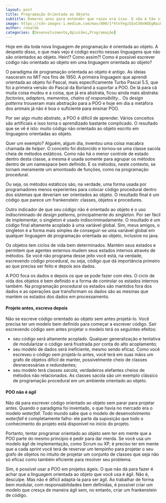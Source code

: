 ```yaml
---
layout: post
title: Programação Orientada ao Objeto
subtitle: Demorei anos para entender que raios era isso. E não é tão simples assim.
image: https://cdn-images-1.medium.com/max/800/1*XtnYegzS5oCV0xWGEgNaiQ.jpeg
author: ronaldo
categories: [Desenvolvimento,Opiniões,Programação]
---
```


Hoje em dia toda nova linguagem de programação é orientada ao
objeto. A despeito disso, o que mais vejo é código escrito nessas
linguagens que não são orientados ao objeto. Hein!? Como assim?! Como
é possível escrever código não orientado ao objeto em uma linguagem
orientada ao objeto?

O paradigma de programação orientada ao objeto é antigo. As ideias
nasceram no MIT nos fins de 1950. A primeira linguagem que aprendi
orientada ao objeto foi Pascal, mais especificamente Turbo Pascal 5.5,
que foi a primeira versão do Pascal da Borland a suportar a POO. De lá
para cá muita coisa mudou e a coisa, que já era abstrata, ficou ainda
mais abstrata: *factories*, *adapters, mementos, chains of
responsibility…* Os *design patterns* trouxeram mais abstração para a
POO e hoje em dia a metáfora dos animais já não é boa o suficiente
para ensinar POO.

Por ser algo muito abstrato, a POO é difícil de aprender. Vários
conceitos são artificiais e isso torna o aprendizado bastante
complicado. O resultado que se vê é isto: muito código não orientado
ao objeto escrito em linguagens orientadas ao objeto.

Quer um exemplo? Alguém, algum dia, inventou uma coisa macabra chamada
de *helper*. O conceito foi distorcido e tornou-se uma classe sacola
cheia de métodos estáticos. Como não há o menor controle de estado
dentro desta classe, a mesma é usada somente para agrupar os métodos
dentro de um namespace bem definido. E os métodos, neste contexto, se
tornam meramente um amontoado de funções, como na programação
procedural.

Ou seja, os métodos estáticos são, na verdade, uma forma usada por
programadores menos experientes para colocar código procedural dentro
dos sistemas que deveriam ser orientados ao objeto. O resultado final
é um código que parece um frankenstein: classes, objetos e procedures.

Outro indicador de que seu código não é orientado ao objeto é o uso
indiscriminado de *design patterns,* principalmente do
*singleton*. Por ser fácil de implementar, o singleton é usado
indiscriminadamente. O resultado é um código final altamente acoplado
à uma variável global.  Sim, meus amigos, o singleton é a forma mais
simples de conseguir-se uma variável global em qualquer linguagem de
programação orientada ao objeto, inclusive no java.

Os objetos tem ciclos de vida bem determinados. Mantém seus estados e
permitem que agentes externos mudem seus estados internos através de
métodos. Se você não programa desse jeito você está, na verdade,
escrevendo código procedural, ou seja, código que dá importância
primeiro ao que precisa ser feito e depois aos dados.

A POO foca os dados e depois os que se pode fazer com eles. O ciclo de
vida dos objetos é bem definido e a forma de controlar os estados
internos também. Na programação procedural os estados são mantidos
fora dos dados e as operações que transformam os dados são as mesmas
que mantém os estados dos dados em processamento.

#### Projete antes, escreva depois

Não se escreve código orientado ao objeto sem antes projetá-lo. Você
precisa ter um modelo bem definido para começar a escrever
código. Sair escrevendo código sem antes projetar o modelo terá os
seguintes efeitos:

- seu código será altamente acoplado. Qualquer generalização e
  tentativa de modularizar o código será frustrada por conta do alto
  acoplamento;
- seu modelo de dados será ineficiente, mesmo sendo eficaz. Como você
  escreveu o código sem projetá-lo antes, você terá em suas mãos um
  grafo de objetos difícil de manter, possivelmente cheio de classes
  desnecessárias e redundantes;
- seu modelo terá classes *sacola*, verdadeiros elefantes cheios de
  métodos não relacionados. As classes sacola são um exemplo clássico
  de programação procedural em um ambiente orientado ao objeto.

#### POO não é ágil

Não dá para escrever código orientado ao objeto sem parar para
projetar antes. Quando o paradigma foi inventado, o que havia no
mercado era o modelo *waterfall*. Todo mundo sabe que o modelo de
desenvolvimento *waterfall* é completamente falho: ele parte da
suposição que todo o conhecimento do projeto está disponível no início
do projeto.

Portanto, tentar programar orientado ao objeto sem ter em mente que a
POO parte do mesmo princípio é pedir para dar merda. Se você usa um
modelo ágil de implementação, como Scrum ou XP, é preciso ter em mente
que a cada *sprint* você terá de reservar um tempinho para projetar o
seu grafo de objetos no intuito de projetar um conjunto de classes que
seja não só eficaz como também eficiente para resolver seu problema.

Sim, é possível usar a POO em projetos ágeis. O que não dá para fazer
é achar que a linguagem orientada ao objeto que você usa é ágil. Não
é, desculpe. Mas não é difícil adaptá-la para ser ágil. Ao trabalhar
de forma bem modular, com responsabilidades bem definidas, é possível
criar um modelo que cresça de maneira ágil sem, no entanto, criar um
frankenstein de código.

